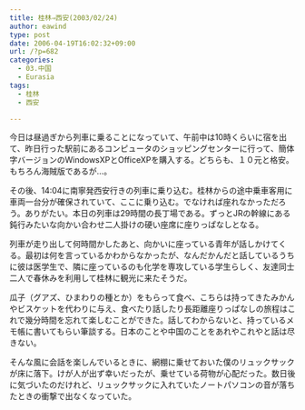 ```yaml
---
title: 桂林⇒西安(2003/02/24)
author: eawind
type: post
date: 2006-04-19T16:02:32+09:00
url: /?p=682
categories:
  - 03.中国
  - Eurasia
tags:
  - 桂林
  - 西安

---
```

今日は昼過ぎから列車に乗ることになっていて、午前中は10時くらいに宿を出て、昨日行った駅前にあるコンピュータのショッピングセンターに行って、簡体字バージョンのWindowsXPとOfficeXPを購入する。どちらも、１０元と格安。もちろん海賊版であるが…。

その後、14:04に南寧発西安行きの列車に乗り込む。桂林からの途中乗車客用に車両一台分が確保されていて、ここに乗り込む。でなければ座れなかっただろう。ありがたい。本日の列車は29時間の長丁場である。ずっとJRの幹線にある鈍行みたいな向かい合わせ二人掛けの硬い座席に座りっぱなしとなる。

列車が走り出して何時間かしたあと、向かいに座っている青年が話しかけてくる。最初は何を言っているかわからなかったが、なんだかんだと話しているうちに彼は医学生で、隣に座っているのも化学を専攻している学生らしく、友達同士二人で春休みを利用して桂林に観光に来たそうだ。

瓜子（グアズ、ひまわりの種とか）をもらって食べ、こちらは持ってきたみかんやビスケットを代わりに与え、食べたり話したり長距離座りっぱなしの旅程はこれで幾分時間を忘れて楽しむことができた。話してわからないと、持っているメモ帳に書いてもらい筆談する。日本のことや中国のことをあれやこれやと話は尽きない。

そんな風に会話を楽しんでいるときに、網棚に乗せておいた僕のリュックサックが床に落下。けが人が出ず幸いだったが、乗せている荷物が心配だった。数日後に気づいたのだけれど、リュックサックに入れていたノートパソコンの音が落ちたときの衝撃で出なくなっていた。
